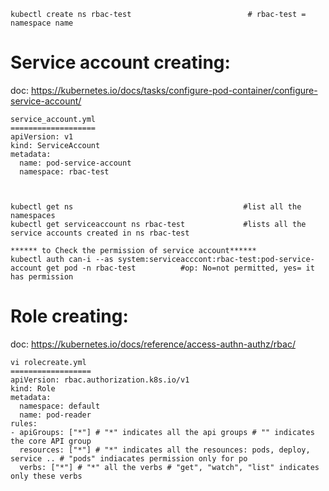 ```
kubectl create ns rbac-test                          # rbac-test = namespace name
```
Service account creating:  
=======================
doc: https://kubernetes.io/docs/tasks/configure-pod-container/configure-service-account/  
```
service_account.yml
===================
apiVersion: v1
kind: ServiceAccount
metadata:
  name: pod-service-account
  namespace: rbac-test



kubectl get ns                                      #list all the namespaces
kubectl get serviceaccount ns rbac-test             #lists all the service accounts created in ns rbac-test

****** to Check the permission of service account******
kubectl auth can-i --as system:serviceacccont:rbac-test:pod-service-account get pod -n rbac-test          #op: No=not permitted, yes= it has permission

```

Role creating:  
==========
doc: https://kubernetes.io/docs/reference/access-authn-authz/rbac/
```
vi rolecreate.yml
==================
apiVersion: rbac.authorization.k8s.io/v1
kind: Role
metadata:
  namespace: default
  name: pod-reader
rules:
- apiGroups: ["*"] # "*" indicates all the api groups # "" indicates the core API group
  resources: ["*"] # "*" indicates all the resounces: pods, deploy, service .. # "pods" indiacates permission only for po 
  verbs: ["*"] # "*" all the verbs # "get", "watch", "list" indicates only these verbs
